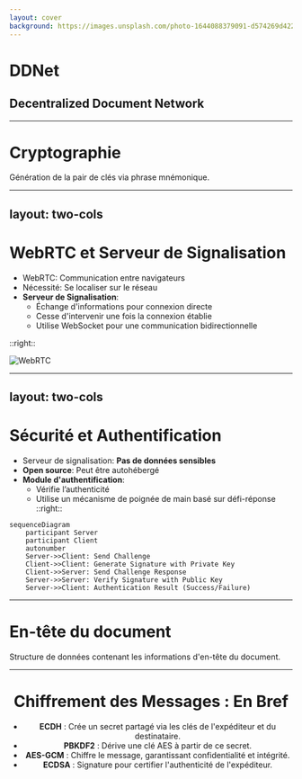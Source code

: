 ```yaml
---
layout: cover
background: https://images.unsplash.com/photo-1644088379091-d574269d422f
---
```


# DDNet
## Decentralized Document Network

---

# Cryptographie

Génération de la pair de clés via phrase mnémonique.

<Crypto />

---
layout: two-cols
---

# WebRTC et Serveur de Signalisation

- WebRTC: Communication entre navigateurs
- Nécessité: Se localiser sur le réseau
- **Serveur de Signalisation**:
    - Échange d'informations pour connexion directe
    - Cesse d'intervenir une fois la connexion établie
    - Utilise WebSocket pour une communication bidirectionnelle

::right::

![WebRTC](signaling.svg)

---
layout: two-cols
---

# Sécurité et Authentification

- Serveur de signalisation: **Pas de données sensibles**
- **Open source**: Peut être autohébergé
- **Module d'authentification**:
    - Vérifie l’authenticité
    - Utilise un mécanisme de poignée de main basé sur défi-réponse
::right::

<div class="flex flex-col items-center justify-center h-full w-full items-stretch">

```mermaid
sequenceDiagram
    participant Server
    participant Client
    autonumber
    Server->>Client: Send Challenge
    Client->>Client: Generate Signature with Private Key
    Client->>Server: Send Challenge Response
    Server->>Server: Verify Signature with Public Key
    Server->>Client: Authentication Result (Success/Failure)
```

</div>

---

# En-tête du document

Structure de données contenant les informations d'en-tête du document.

<Header />

---

# Chiffrement des Messages : En Bref

- **ECDH** : Crée un secret partagé via les clés de l'expéditeur et du destinataire.
- **PBKDF2** : Dérive une clé AES à partir de ce secret.
- **AES-GCM** : Chiffre le message, garantissant confidentialité et intégrité.
- **ECDSA** : Signature pour certifier l'authenticité de l'expéditeur.

<Encryption />
